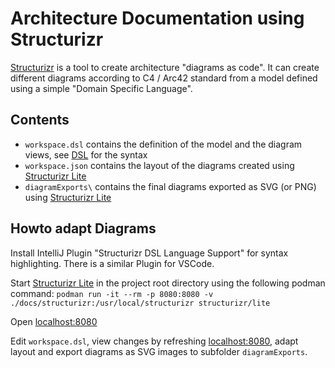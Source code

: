 # Architecture Documentation using Structurizr

[Structurizr](https://structurizr.com/) is a tool to create architecture "diagrams as code".
It can create different diagrams according to C4 / Arc42 standard from a model defined using a simple "Domain Specific Language".

## Contents
- `workspace.dsl` contains the definition of the model and the diagram views, see [DSL](https://docs.structurizr.com/dsl/language) for the syntax
- `workspace.json` contains the layout of the diagrams created using [Structurizr Lite](https://docs.structurizr.com/lite)
- `diagramExports\` contains the final diagrams exported as SVG (or PNG) using [Structurizr Lite](https://docs.structurizr.com/lite)

## Howto adapt Diagrams

Install IntelliJ Plugin "Structurizr DSL Language Support" for syntax highlighting. There is a similar Plugin for VSCode.

Start [Structurizr Lite](https://docs.structurizr.com/lite) in the project root directory using the following podman command:
```podman run -it --rm -p 8080:8080 -v ./docs/structurizr:/usr/local/structurizr structurizr/lite```

Open [localhost:8080](http://localhost:8080)

Edit `workspace.dsl`, view changes by refreshing [localhost:8080](http://localhost:8080), adapt layout and export diagrams as SVG images to subfolder `diagramExports`.



